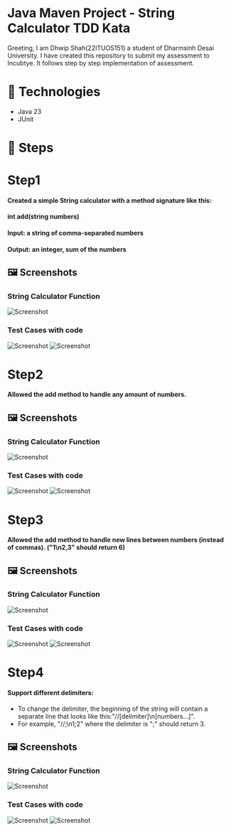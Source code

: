 # Java Maven Project - String Calculator TDD Kata

Greeting,
I am Dhwip Shah(22ITUOS151) a student of Dharmsinh Desai University.
I have created this repository to submit my assessment to Incubtye.
It follows step by step implementation of assessment.

# 🔧 Technologies

- Java 23
- JUnit

# 🚀 Steps
# Step1

#### Created a simple String calculator with a method signature like this:
#### int add(string numbers)
#### Input: a string of comma-separated numbers
#### Output: an integer, sum of the numbers



## 🖼️ Screenshots

### String Calculator Function

![Screenshot](screenshots/StringFunc1.png)

### Test Cases with code

![Screenshot](screenshots/TestCaseCode1.png)
![Screenshot](screenshots/TestCaseOutput1.png)

# Step2

#### Allowed the add method to handle any amount of numbers.

## 🖼️ Screenshots

### String Calculator Function
![Screenshot](screenshots/StringFunc1.png)

### Test Cases with code

![Screenshot](screenshots/TestCaseCode2.png)
![Screenshot](screenshots/TestCaseOutput2.png)

# Step3

#### Allowed the add method to handle new lines between numbers (instead of commas). ("1\n2,3" should return 6)

## 🖼️ Screenshots

### String Calculator Function
![Screenshot](screenshots/StringFunc2.png)

### Test Cases with code

![Screenshot](screenshots/TestCaseCode3.png)
![Screenshot](screenshots/TestCaseOutput3.png)

# Step4

#### Support different delimiters:

- To change the delimiter, the beginning of the string will contain a separate line that looks like this:"//[delimiter]\n[numbers…]". 
- For example, "//;\n1;2" where the delimiter is ";" should return 3.

## 🖼️ Screenshots

### String Calculator Function
![Screenshot](screenshots/StringFunc3.png)

### Test Cases with code

![Screenshot](screenshots/TestCaseCode4.png)
![Screenshot](screenshots/TestCaseOutput4.png)